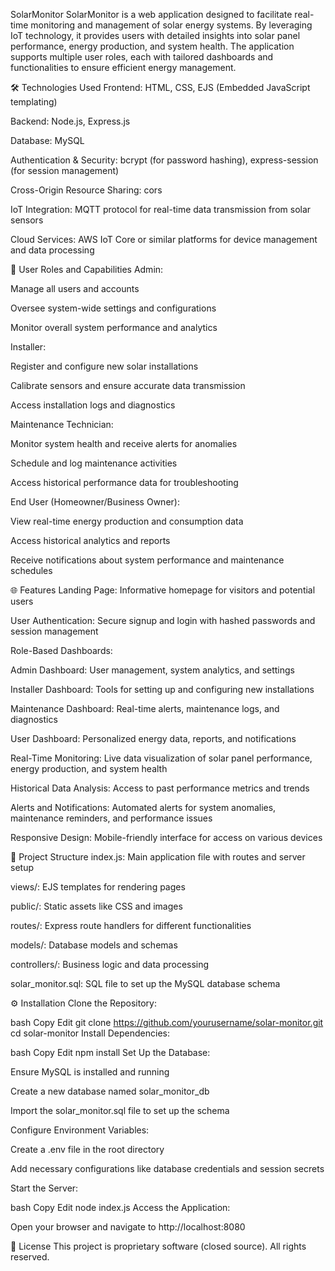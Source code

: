 SolarMonitor
SolarMonitor is a web application designed to facilitate real-time monitoring and management of solar energy systems. By leveraging IoT technology, it provides users with detailed insights into solar panel performance, energy production, and system health. The application supports multiple user roles, each with tailored dashboards and functionalities to ensure efficient energy management.

🛠️ Technologies Used
Frontend: HTML, CSS, EJS (Embedded JavaScript templating)

Backend: Node.js, Express.js

Database: MySQL

Authentication & Security: bcrypt (for password hashing), express-session (for session management)

Cross-Origin Resource Sharing: cors

IoT Integration: MQTT protocol for real-time data transmission from solar sensors

Cloud Services: AWS IoT Core or similar platforms for device management and data processing

🔐 User Roles and Capabilities
Admin:

Manage all users and accounts

Oversee system-wide settings and configurations

Monitor overall system performance and analytics

Installer:

Register and configure new solar installations

Calibrate sensors and ensure accurate data transmission

Access installation logs and diagnostics

Maintenance Technician:

Monitor system health and receive alerts for anomalies

Schedule and log maintenance activities

Access historical performance data for troubleshooting

End User (Homeowner/Business Owner):

View real-time energy production and consumption data

Access historical analytics and reports

Receive notifications about system performance and maintenance schedules

🌐 Features
Landing Page: Informative homepage for visitors and potential users

User Authentication: Secure signup and login with hashed passwords and session management

Role-Based Dashboards:

Admin Dashboard: User management, system analytics, and settings

Installer Dashboard: Tools for setting up and configuring new installations

Maintenance Dashboard: Real-time alerts, maintenance logs, and diagnostics

User Dashboard: Personalized energy data, reports, and notifications

Real-Time Monitoring: Live data visualization of solar panel performance, energy production, and system health

Historical Data Analysis: Access to past performance metrics and trends

Alerts and Notifications: Automated alerts for system anomalies, maintenance reminders, and performance issues

Responsive Design: Mobile-friendly interface for access on various devices

📁 Project Structure
index.js: Main application file with routes and server setup

views/: EJS templates for rendering pages

public/: Static assets like CSS and images

routes/: Express route handlers for different functionalities

models/: Database models and schemas

controllers/: Business logic and data processing

solar_monitor.sql: SQL file to set up the MySQL database schema

⚙️ Installation
Clone the Repository:

bash
Copy
Edit
git clone https://github.com/yourusername/solar-monitor.git
cd solar-monitor
Install Dependencies:

bash
Copy
Edit
npm install
Set Up the Database:

Ensure MySQL is installed and running

Create a new database named solar_monitor_db

Import the solar_monitor.sql file to set up the schema

Configure Environment Variables:

Create a .env file in the root directory

Add necessary configurations like database credentials and session secrets

Start the Server:

bash
Copy
Edit
node index.js
Access the Application:

Open your browser and navigate to http://localhost:8080

📄 License
This project is proprietary software (closed source). All rights reserved.

